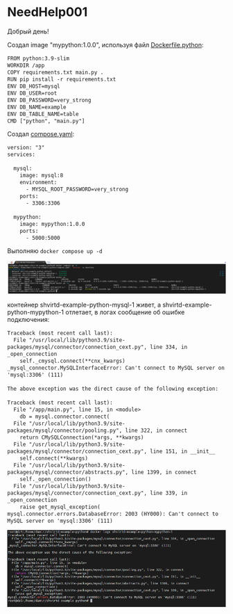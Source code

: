 # NeedHelp001
Добрый день!

Создал image "mypython:1.0.0", используя файл [Dockerfile.python](https://github.com/Granit16/NeedHelp001/blob/main/Dockerfile.python):

```
FROM python:3.9-slim
WORKDIR /app
COPY requirements.txt main.py .
RUN pip install -r requirements.txt
ENV DB_HOST=mysql
ENV DB_USER=root
ENV DB_PASSWORD=very_strong
ENV DB_NAME=example
ENV DB_TABLE_NAME=table
CMD ["python", "main.py"]
```


Создал [compose.yaml](https://github.com/Granit16/NeedHelp001/blob/main/compose.yaml):

```
version: "3"
services:

  mysql:
    image: mysql:8
    environment:
      - MYSQL_ROOT_PASSWORD=very_strong
    ports:
      - 3306:3306

  mypython:
    image: mypython:1.0.0
    ports:
      - 5000:5000
```

Выполняю `docker compose up -d`

![alt text](https://github.com/Granit16/NeedHelp001/blob/main/docker_compose_up_-d.png)

контейнер shvirtd-example-python-mysql-1 живет, а shvirtd-example-python-mypython-1 отлетает, в логах сообщение об ошибке подключения:
```
Traceback (most recent call last):
  File "/usr/local/lib/python3.9/site-packages/mysql/connector/connection_cext.py", line 334, in _open_connection
    self._cmysql.connect(**cnx_kwargs)
_mysql_connector.MySQLInterfaceError: Can't connect to MySQL server on 'mysql:3306' (111)

The above exception was the direct cause of the following exception:

Traceback (most recent call last):
  File "/app/main.py", line 15, in <module>
    db = mysql.connector.connect(
  File "/usr/local/lib/python3.9/site-packages/mysql/connector/pooling.py", line 322, in connect
    return CMySQLConnection(*args, **kwargs)
  File "/usr/local/lib/python3.9/site-packages/mysql/connector/connection_cext.py", line 151, in __init__
    self.connect(**kwargs)
  File "/usr/local/lib/python3.9/site-packages/mysql/connector/abstracts.py", line 1399, in connect
    self._open_connection()
  File "/usr/local/lib/python3.9/site-packages/mysql/connector/connection_cext.py", line 339, in _open_connection
    raise get_mysql_exception(
mysql.connector.errors.DatabaseError: 2003 (HY000): Can't connect to MySQL server on 'mysql:3306' (111)
```

![alt text](https://github.com/Granit16/NeedHelp001/blob/main/docker_logs_shvirtd-example-python-mypython-1.png?raw=true)
